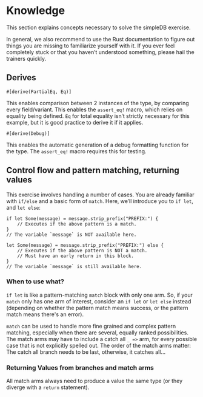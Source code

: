 # Knowledge

This section explains concepts necessary to solve the simpleDB exercise.

In general, we also recommend to use the Rust documentation to figure out things you are missing to familiarize yourself with it. If you ever feel completely stuck or that you haven’t understood something, please hail the trainers quickly.

## Derives

`#[derive(PartialEq, Eq)]`

This enables comparison between 2 instances of the type, by comparing every field/variant. This enables the `assert_eq!` macro, which relies on equality being defined. `Eq` for total equality isn’t strictly necessary for this example, but it is good practice to derive it if it applies.

`#[derive(Debug)]`

This enables the automatic generation of a debug formatting function for the type. The `assert_eq!` macro requires this for testing.

## Control flow and pattern matching, returning values

This exercise involves handling a number of cases. You are already familiar with `if/else` and a basic form of `match`. Here, we’ll introduce you to `if let`, and `let else`:

```rust, ignore
if let Some(message) = message.strip_prefix("PREFIX:") {
    // Executes if the above pattern is a match.
}
// The variable `message` is NOT available here.

let Some(message) = message.strip_prefix("PREFIX:") else {
    // Executes if the above pattern is NOT a match.
    // Must have an early return in this block.
}
// The variable `message` is still available here.
```

### When to use what?

`if let` is like a pattern-matching `match` block with only one arm. So, if your `match` only has one arm of interest, consider an `if let` or `let else` instead (depending on whether the pattern match means success, or the pattern match means there's an error).

`match` can be used to handle more fine grained and complex pattern matching, especially when there are several, equally ranked possibilities. The match arms may have to include a catch all `_ =>` arm, for every possible case that is not explicitly spelled out. The order of the match arms matter: The catch all branch needs to be last, otherwise, it catches all…

### Returning Values from branches and match arms

All match arms always need to produce a value the same type (or they diverge with a `return` statement).
